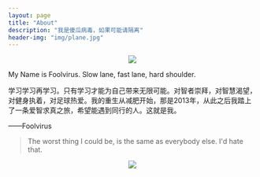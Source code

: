 ```yaml
---
layout: page
title: "About"
description: "我是傻瓜病毒，如果可能请隔离"
header-img: "img/plane.jpg"
---
```


<center>
    <p><img src="http://dreamofbook.qiniudn.com/Zero.png" align="center"></p>
</center>


My Name is Foolvirus. Slow lane, fast lane, hard shoulder.

学习学习再学习。只有学习才能为自己带来无限可能。对智者崇拜，对智慧渴望，对健身执着，对足球热爱。我的重生从减肥开始，那是2013年，从此之后我踏上了一条爱智求真之旅，希望能遇到同行的人。这就是我。

——Foolvirus


> The worst thing I could be, is the same as everybody else. I'd hate that.

<center>
    <p><img src="http://dreamofbook.qiniudn.com/hacker.png" align="center"></p>
</center>



